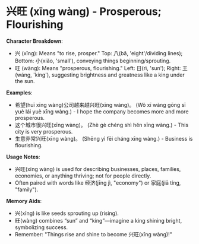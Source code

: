 # **兴旺 (xīng wàng) - Prosperous; Flourishing**

**Character Breakdown**:  
- 兴 (xīng): Means "to rise, prosper." Top: 八(bā, 'eight'/dividing lines); Bottom: 小(xiǎo, 'small'), conveying things beginning/sprouting.  
- 旺 (wàng): Means "prosperous, flourishing." Left: 日(rì, 'sun'); Right: 王(wáng, 'king'), suggesting brightness and greatness like a king under the sun.

**Examples**:  
- 希望(huī xīng wàng)公司越来越兴旺(xīng wàng)。 (Wǒ xī wàng gōng sī yuè lái yuè xīng wàng.) - I hope the company becomes more and more prosperous.  
- 这个城市很兴旺(xīng wàng)。 (Zhè gè chéng shì hěn xīng wàng.) - This city is very prosperous.  
- 生意非常兴旺(xīng wàng)。 (Shēng yì fēi cháng xīng wàng.) - Business is flourishing.

**Usage Notes**:  
- 兴旺(xīng wàng) is used for describing businesses, places, families, economies, or anything thriving; not for people directly.  
- Often paired with words like 经济(jīng jì, "economy") or 家庭(jiā tíng, "family").

**Memory Aids**:  
- 兴(xīng) is like seeds sprouting up (rising).  
- 旺(wàng) combines “sun” and “king”―imagine a king shining bright, symbolizing success.  
- Remember: "Things rise and shine to become 兴旺(xīng wàng)!"